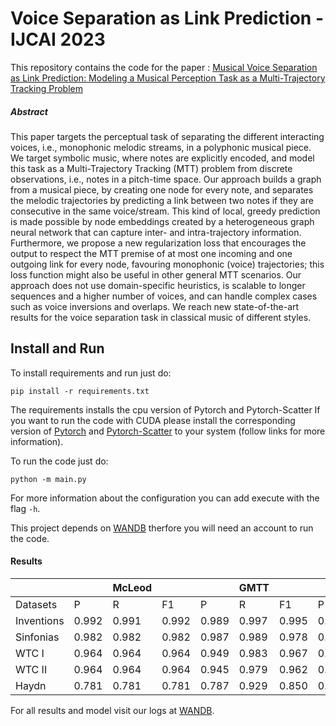# Voice Separation as Link Prediction - IJCAI 2023

This repository contains the code for the paper :
[Musical Voice Separation as Link Prediction: Modeling a Musical Perception Task as a Multi-Trajectory Tracking Problem]()

##### Abstract

This paper targets the perceptual task of separating the different interacting voices, i.e., monophonic melodic streams, in a polyphonic musical piece.  We target symbolic music, where notes are explicitly encoded, and model this task as a Multi-Trajectory Tracking (MTT) problem from discrete observations, i.e., notes in a pitch-time space. Our approach builds a graph from a musical piece, by creating one node for every note, and separates the melodic trajectories by predicting a link between two notes if they are consecutive in the same voice/stream.  This kind of local, greedy prediction is made possible by node embeddings created by a heterogeneous graph neural network that can capture inter- and intra-trajectory information. Furthermore, we propose a new regularization loss that encourages the output to respect the MTT premise of at most one incoming and one outgoing link for every node, favouring monophonic (voice) trajectories; this loss function might also be useful in other general MTT scenarios.
Our approach does not use domain-specific heuristics, is scalable to longer sequences and a higher number of voices, and can handle complex cases such as voice inversions and overlaps. We reach new state-of-the-art results for the voice separation task in classical music of different styles.

## Install and Run

To install requirements and run just do:
```shell
pip install -r requirements.txt
```
The requirements installs the cpu version of Pytorch and Pytorch-Scatter
If you want to run the code with CUDA please install the corresponding version of [Pytorch](https://pytorch.org/) and [Pytorch-Scatter](https://github.com/rusty1s/pytorch_scatter) to your system (follow links for more information).

To run the code just do:
```shell
python -m main.py
```

For more information about the configuration you can add execute with the flag `-h`.

This project depends on [WANDB](https://wandb.ai/) therfore you will need an account to run the code.

#### Results 

|            |       | **McLeod**    |       |       | **GMTT**      |       |       | **GMMT+LA**      |                 |
|------------|-------|---------------|-------|-------|---------------|-------|-------|------------------|-----------------|
| Datasets   | P     | R             | F1    | P     | R             | F1    | P     | R                | F1              |
| Inventions | 0.992 | 0.991         | 0.992 | 0.989 | 0.997         | 0.995 | 0.996 | 0.995            | **0.997**       |
| Sinfonias  | 0.982 | 0.982         | 0.982 | 0.987 | 0.989         | 0.978 | 0.987 | 0.982            | **0.985**       |
| WTC I      | 0.964 | 0.964         | 0.964 | 0.949 | 0.983         | 0.967 | 0.980 | 0.973            | **0.976**       |
| WTC II     | 0.964 | 0.964         | 0.964 | 0.945 | 0.979         | 0.962 | 0.976 | 0.968            | **0.972**       |
| Haydn      | 0.781 | 0.781         | 0.781 | 0.787 | 0.929         | 0.850 | 0.883 | 0.860            | **0.872**       |


For all results and model visit our logs at [WANDB](https://wandb.ai/vocsep/Voice%20Separation).
